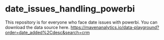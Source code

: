 # date_issues_handling_powerbi
This repository is for everyone who face date issues with powerbi.
You can download the data source here. 
https://mavenanalytics.io/data-playground?order=date_added%2Cdesc&search=crm
